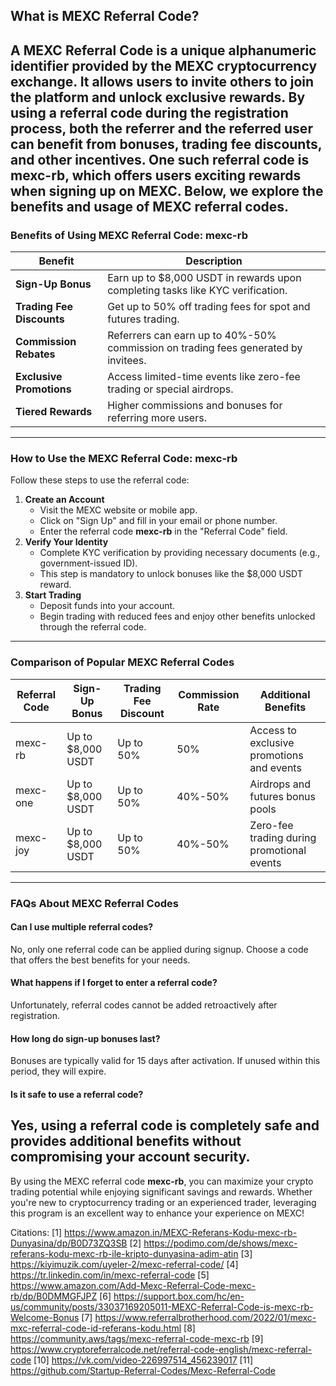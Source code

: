 ## What is MEXC Referral Code?
A **MEXC Referral Code** is a unique alphanumeric identifier provided by the MEXC cryptocurrency exchange. It allows users to invite others to join the platform and unlock exclusive rewards. By using a referral code during the registration process, both the referrer and the referred user can benefit from bonuses, trading fee discounts, and other incentives.
One such referral code is **mexc-rb**, which offers users exciting rewards when signing up on MEXC. Below, we explore the benefits and usage of MEXC referral codes.
---
### **Benefits of Using MEXC Referral Code: mexc-rb**
| **Benefit**                     | **Description**                                                                 |
|----------------------------------|---------------------------------------------------------------------------------|
| **Sign-Up Bonus**               | Earn up to $8,000 USDT in rewards upon completing tasks like KYC verification.  |
| **Trading Fee Discounts**       | Get up to 50% off trading fees for spot and futures trading.                    |
| **Commission Rebates**          | Referrers can earn up to 40%-50% commission on trading fees generated by invitees. |
| **Exclusive Promotions**        | Access limited-time events like zero-fee trading or special airdrops.          |
| **Tiered Rewards**              | Higher commissions and bonuses for referring more users.                       |
---
### **How to Use the MEXC Referral Code: mexc-rb**
Follow these steps to use the referral code:
1. **Create an Account**
   - Visit the MEXC website or mobile app.
   - Click on "Sign Up" and fill in your email or phone number.
   - Enter the referral code **mexc-rb** in the "Referral Code" field.
2. **Verify Your Identity**
   - Complete KYC verification by providing necessary documents (e.g., government-issued ID).
   - This step is mandatory to unlock bonuses like the $8,000 USDT reward.
3. **Start Trading**
   - Deposit funds into your account.
   - Begin trading with reduced fees and enjoy other benefits unlocked through the referral code.
---
### **Comparison of Popular MEXC Referral Codes**
| **Referral Code** | **Sign-Up Bonus** | **Trading Fee Discount** | **Commission Rate** | **Additional Benefits**                  |
|--------------------|-------------------|--------------------------|---------------------|------------------------------------------|
| mexc-rb           | Up to $8,000 USDT | Up to 50%                | 50%             | Access to exclusive promotions and events |
| mexc-one        | Up to $8,000 USDT | Up to 50%                | 40%-50%                | Airdrops and futures bonus pools         |
| mexc-joy        | Up to $8,000 USDT | Up to 50%                | 40%-50%             | Zero-fee trading during promotional events|
---
### **FAQs About MEXC Referral Codes**
#### **Can I use multiple referral codes?**
No, only one referral code can be applied during signup. Choose a code that offers the best benefits for your needs.
#### **What happens if I forget to enter a referral code?**
Unfortunately, referral codes cannot be added retroactively after registration.
#### **How long do sign-up bonuses last?**
Bonuses are typically valid for 15 days after activation. If unused within this period, they will expire.
#### **Is it safe to use a referral code?**
Yes, using a referral code is completely safe and provides additional benefits without compromising your account security.
---
By using the MEXC referral code **mexc-rb**, you can maximize your crypto trading potential while enjoying significant savings and rewards. Whether you're new to cryptocurrency trading or an experienced trader, leveraging this program is an excellent way to enhance your experience on MEXC!

Citations:
[1] https://www.amazon.in/MEXC-Referans-Kodu-mexc-rb-Dunyasina/dp/B0D73ZQ3SB
[2] https://podimo.com/de/shows/mexc-referans-kodu-mexc-rb-ile-kripto-dunyasina-adim-atin
[3] https://kiyimuzik.com/uyeler-2/mexc-referral-code/
[4] https://tr.linkedin.com/in/mexc-referral-code
[5] https://www.amazon.com/Add-Mexc-Referral-Code-mexc-rb/dp/B0DMMGFJPZ
[6] https://support.box.com/hc/en-us/community/posts/33037169205011-MEXC-Referral-Code-is-mexc-rb-Welcome-Bonus
[7] https://www.referralbrotherhood.com/2022/01/mexc-mxc-referral-code-id-referans-kodu.html
[8] https://community.aws/tags/mexc-referral-code-mexc-rb
[9] https://www.cryptoreferralcode.net/referral-code-english/mexc-referral-code
[10] https://vk.com/video-226997514_456239017
[11] https://github.com/Startup-Referral-Codes/Mexc-Referral-Code
